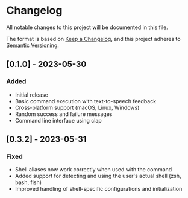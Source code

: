 # Changelog

All notable changes to this project will be documented in this file.

The format is based on [Keep a Changelog](https://keepachangelog.com/en/1.0.0/),
and this project adheres to [Semantic Versioning](https://semver.org/spec/v2.0.0.html).

## [0.1.0] - 2023-05-30

### Added
- Initial release
- Basic command execution with text-to-speech feedback
- Cross-platform support (macOS, Linux, Windows)
- Random success and failure messages
- Command line interface using clap

## [0.3.2] - 2023-05-31

### Fixed
- Shell aliases now work correctly when used with the command
- Added support for detecting and using the user's actual shell (zsh, bash, fish)
- Improved handling of shell-specific configurations and initialization 